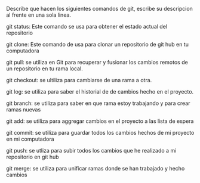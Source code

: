 Describe que hacen los siguientes comandos de git, escribe su descripcion al frente en una sola linea.

git status: Este comando se usa para obtener el estado actual del repositorio

git clone: Este comando de usa para clonar un repositorio de git hub en tu computadora

git pull: se utiliza en Git para recuperar y fusionar los cambios remotos de un repositorio en tu rama local.

git checkout: se ultiliza para cambiarse de una rama a otra.

git log: se utiliza para saber el historial de de cambios hecho en el proyecto.

git branch: se utiliza para saber en que rama estoy trabajando y para crear ramas nuevas 

git add: se utiliza para aggregar cambios en el proyecto a las lista de espera 

git commit: se utiliza para guardar todos los cambios hechos de mi proyecto en mi computadora 

git push: se utliza para subir todos los cambios que he realizado a mi repositorio en git hub 

git merge: se utiliza para unificar ramas donde se han trabajado y hecho cambios 
